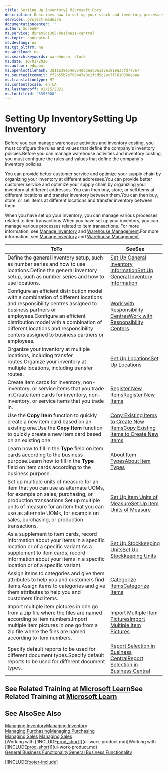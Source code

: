 ```yaml
---
title: Setting Up Inventory| Microsoft Docs
description: Describes how to set up your stock and inventory processes, including transfer routes and locations, such as warehouses.
services: project-madeira
documentationcenter: ''
author: SorenGP
ms.service: dynamics365-business-central
ms.topic: conceptual
ms.devlang: na
ms.tgt_pltfrm: na
ms.workload: na
ms.search.keywords: warehouse, stock
ms.date: 10/01/2020
ms.author: edupont
ms.openlocfilehash: 3d11e39e54d864db2eac0a1a2e1919a3cfd7a767
ms.sourcegitcommit: ff2b55b7e790447e0c1fcd5c2ec7f7610338ebaa
ms.translationtype: HT
ms.contentlocale: en-CA
ms.lasthandoff: 02/15/2021
ms.locfileid: "5393008"
---
```

# <a name="setting-up-inventory"></a><span data-ttu-id="c3f7c-103">Setting Up Inventory</span><span class="sxs-lookup"><span data-stu-id="c3f7c-103">Setting Up Inventory</span></span>
<span data-ttu-id="c3f7c-104">Before you can manage warehouse activities and inventory costing, you must configure the rules and values that define the company's inventory policies.</span><span class="sxs-lookup"><span data-stu-id="c3f7c-104">Before you can manage warehouse activities and inventory costing, you must configure the rules and values that define the company's inventory policies.</span></span>

<span data-ttu-id="c3f7c-105">You can provide better customer service and optimize your supply chain by organizing your inventory at different addresses.</span><span class="sxs-lookup"><span data-stu-id="c3f7c-105">You can provide better customer service and optimize your supply chain by organizing your inventory at different addresses.</span></span> <span data-ttu-id="c3f7c-106">You can then buy, store, or sell items at different locations and transfer inventory between them.</span><span class="sxs-lookup"><span data-stu-id="c3f7c-106">You can then buy, store, or sell items at different locations and transfer inventory between them.</span></span>

<span data-ttu-id="c3f7c-107">When you have set up your inventory, you can manage various processes related to item transactions.</span><span class="sxs-lookup"><span data-stu-id="c3f7c-107">When you have set up your inventory, you can manage various processes related to item transactions.</span></span> <span data-ttu-id="c3f7c-108">For more information, see [Manage Inventory](inventory-manage-inventory.md) and [Warehouse Management](warehouse-manage-warehouse.md).</span><span class="sxs-lookup"><span data-stu-id="c3f7c-108">For more information, see [Manage Inventory](inventory-manage-inventory.md) and [Warehouse Management](warehouse-manage-warehouse.md).</span></span>

| <span data-ttu-id="c3f7c-109">To</span><span class="sxs-lookup"><span data-stu-id="c3f7c-109">To</span></span> | <span data-ttu-id="c3f7c-110">See</span><span class="sxs-lookup"><span data-stu-id="c3f7c-110">See</span></span> |
| --- | --- |
| <span data-ttu-id="c3f7c-111">Define the general inventory setup, such as number series and how to use locations.</span><span class="sxs-lookup"><span data-stu-id="c3f7c-111">Define the general inventory setup, such as number series and how to use locations.</span></span> |[<span data-ttu-id="c3f7c-112">Set Up General Inventory Information</span><span class="sxs-lookup"><span data-stu-id="c3f7c-112">Set Up General Inventory Information</span></span>](inventory-how-setup-general.md) |
|<span data-ttu-id="c3f7c-113">Configure an efficient distribution model with a combination of different locations and responsibility centres assigned to business partners or employees.</span><span class="sxs-lookup"><span data-stu-id="c3f7c-113">Configure an efficient distribution model with a combination of different locations and responsibility centers assigned to business partners or employees.</span></span>|[<span data-ttu-id="c3f7c-114">Work with Responsibility Centres</span><span class="sxs-lookup"><span data-stu-id="c3f7c-114">Work with Responsibility Centers</span></span>](inventory-responsibility-centers.md)|
| <span data-ttu-id="c3f7c-115">Organize your inventory at multiple locations, including transfer routes.</span><span class="sxs-lookup"><span data-stu-id="c3f7c-115">Organize your inventory at multiple locations, including transfer routes.</span></span> |[<span data-ttu-id="c3f7c-116">Set Up Locations</span><span class="sxs-lookup"><span data-stu-id="c3f7c-116">Set Up Locations</span></span>](inventory-how-register-new-items.md) |
| <span data-ttu-id="c3f7c-117">Create item cards for inventory, non-inventory, or service items that you trade in.</span><span class="sxs-lookup"><span data-stu-id="c3f7c-117">Create item cards for inventory, non-inventory, or service items that you trade in.</span></span> |[<span data-ttu-id="c3f7c-118">Register New Items</span><span class="sxs-lookup"><span data-stu-id="c3f7c-118">Register New Items</span></span>](inventory-how-register-new-items.md) |
|<span data-ttu-id="c3f7c-119">Use the **Copy Item** function to quickly create a new item card based on an existing one.</span><span class="sxs-lookup"><span data-stu-id="c3f7c-119">Use the **Copy Item** function to quickly create a new item card based on an existing one.</span></span>|[<span data-ttu-id="c3f7c-120">Copy Existing Items to Create New Items</span><span class="sxs-lookup"><span data-stu-id="c3f7c-120">Copy Existing Items to Create New Items</span></span>](inventory-how-copy-items.md)|
|<span data-ttu-id="c3f7c-121">Learn how to fill in the **Type** field on item cards according to the business purpose.</span><span class="sxs-lookup"><span data-stu-id="c3f7c-121">Learn how to fill in the **Type** field on item cards according to the business purpose.</span></span>|[<span data-ttu-id="c3f7c-122">About Item Types</span><span class="sxs-lookup"><span data-stu-id="c3f7c-122">About Item Types</span></span>](inventory-about-item-types.md)|
|<span data-ttu-id="c3f7c-123">Set up multiple units of measure for an item that you can use as alternate UOMs, for example on sales, purchasing, or production transactions.</span><span class="sxs-lookup"><span data-stu-id="c3f7c-123">Set up multiple units of measure for an item that you can use as alternate UOMs, for example on sales, purchasing, or production transactions.</span></span>|[<span data-ttu-id="c3f7c-124">Set Up Item Units of Measure</span><span class="sxs-lookup"><span data-stu-id="c3f7c-124">Set Up Item Units of Measure</span></span>](inventory-how-setup-units-of-measure.md)|
|<span data-ttu-id="c3f7c-125">As a supplement to item cards, record information about your items in a specific location or of a specific variant.</span><span class="sxs-lookup"><span data-stu-id="c3f7c-125">As a supplement to item cards, record information about your items in a specific location or of a specific variant.</span></span>|[<span data-ttu-id="c3f7c-126">Set Up Stockkeeping Units</span><span class="sxs-lookup"><span data-stu-id="c3f7c-126">Set Up Stockkeeping Units</span></span>](inventory-how-to-set-up-stockkeeping-units.md)|
| <span data-ttu-id="c3f7c-127">Assign items to categories and give them attributes to help you and customers find items.</span><span class="sxs-lookup"><span data-stu-id="c3f7c-127">Assign items to categories and give them attributes to help you and customers find items.</span></span> |[<span data-ttu-id="c3f7c-128">Categorize Items</span><span class="sxs-lookup"><span data-stu-id="c3f7c-128">Categorize Items</span></span>](inventory-how-categorize-items.md) |
|<span data-ttu-id="c3f7c-129">Import multiple item pictures in one go from a zip file where the files are named according to item numbers.</span><span class="sxs-lookup"><span data-stu-id="c3f7c-129">Import multiple item pictures in one go from a zip file where the files are named according to item numbers.</span></span>|[<span data-ttu-id="c3f7c-130">Import Multiple Item Pictures</span><span class="sxs-lookup"><span data-stu-id="c3f7c-130">Import Multiple Item Pictures</span></span>](inventory-how-import-item-pictures.md)|
|<span data-ttu-id="c3f7c-131">Specify default reports to be used for different document types.</span><span class="sxs-lookup"><span data-stu-id="c3f7c-131">Specify default reports to be used for different document types.</span></span>|[<span data-ttu-id="c3f7c-132">Report Selection in Business Central</span><span class="sxs-lookup"><span data-stu-id="c3f7c-132">Report Selection in Business Central</span></span>](across-report-selections.md)|

## <a name="see-related-training-at-microsoft-learn"></a><span data-ttu-id="c3f7c-133">See Related Training at [Microsoft Learn](/learn/paths/trade-get-started-dynamics-365-business-central/)</span><span class="sxs-lookup"><span data-stu-id="c3f7c-133">See Related Training at [Microsoft Learn](/learn/paths/trade-get-started-dynamics-365-business-central/)</span></span>

## <a name="see-also"></a><span data-ttu-id="c3f7c-134">See Also</span><span class="sxs-lookup"><span data-stu-id="c3f7c-134">See Also</span></span>

[<span data-ttu-id="c3f7c-135">Managing Inventory</span><span class="sxs-lookup"><span data-stu-id="c3f7c-135">Managing Inventory</span></span>](inventory-manage-inventory.md)  
[<span data-ttu-id="c3f7c-136">Managing Purchasing</span><span class="sxs-lookup"><span data-stu-id="c3f7c-136">Managing Purchasing</span></span>](purchasing-manage-purchasing.md)  
<span data-ttu-id="c3f7c-137">[Managing Sales](sales-manage-sales.md)  </span><span class="sxs-lookup"><span data-stu-id="c3f7c-137">[Managing Sales](sales-manage-sales.md)  </span></span>  
<span data-ttu-id="c3f7c-138">[Working with [!INCLUDE[prod_short](includes/prod_short.md)]](ui-work-product.md)</span><span class="sxs-lookup"><span data-stu-id="c3f7c-138">[Working with [!INCLUDE[prod_short](includes/prod_short.md)]](ui-work-product.md)</span></span>  
[<span data-ttu-id="c3f7c-139">General Business Functionality</span><span class="sxs-lookup"><span data-stu-id="c3f7c-139">General Business Functionality</span></span>](ui-across-business-areas.md)


[!INCLUDE[footer-include](includes/footer-banner.md)]